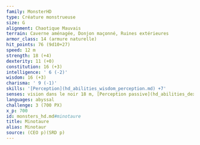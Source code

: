 ```yaml
---
family: MonsterHD
type: Créature monstrueuse
size: G
alignment: Chaotique Mauvais
terrain: Caverne aménagée, Donjon maçonné, Ruines extérieures
armor_class: 14 (armure naturelle)
hit_points: 76 (9d10+27)
speed: 12 m
strength: 18 (+4)
dexterity: 11 (+0)
constitution: 16 (+3)
intelligence: ' 6 (-2)'
wisdom: 16 (+3)
charisma: ' 9 (-1)'
skills: '[Perception](hd_abilities_wisdom_perception.md) +7'
senses: vision dans le noir 18 m, [Perception passive](hd_abilities_dexterity_perception_passive.md) 17
languages: abyssal
challenge: 3 (700 PX)
x_p: 700
id: monsters_hd.md#minotaure
title: Minotaure
alias: Minotaur
source: (CEO p)(SRD p)
---
```


